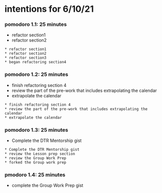 # intentions for 6/10/21
### pomodoro 1.1: 25 minutes
* refactor section1
* refactor section2

```
* refactor section1
* refactor section2
* refactor section3
* began refactoring section4
```

### pomodoro 1.2: 25 minutes
* finish refactoring section 4
* review the part of the pre-work that includes extrapolating the calendar
* extrapolate the calendar

```
* finish refactoring section 4
* review the part of the pre-work that includes extrapolating the calendar
* extrapolate the calendar
```

### pomodoro 1.3: 25 minutes
* Complete the DTR Mentorship gist

```
* Complete the DTR Mentorship gist
* review the Lesson prep section
* review the Group Work Prep
* forked the Group work prep
```

### pmodoro 1.4: 25 minutes
* complete the Group Work Prep gist
